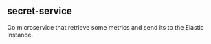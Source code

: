 ## secret-service

Go microservice that retrieve some metrics and send its to the Elastic instance.
